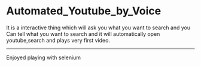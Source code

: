 # Automated_Youtube_by_Voice

It is a interactive thing which will ask you what you want to search and you Can tell what you want to search and it will automatically open youtube,search and plays very first video.

********************************

Enjoyed playing with selenium
